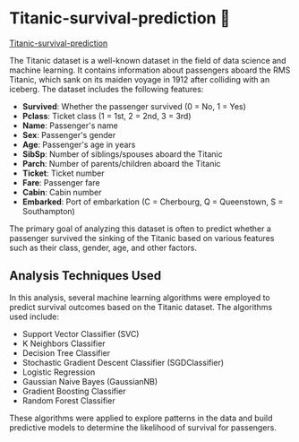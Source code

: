 # Titanic-survival-prediction 🚢

[Titanic-survival-prediction](https://github.com/Abdelrahman-Amen/Titanic-survival-prediction/tree/main)

The Titanic dataset is a well-known dataset in the field of data science and machine learning. It contains information about passengers aboard the RMS Titanic, which sank on its maiden voyage in 1912 after colliding with an iceberg. The dataset includes the following features:

- **Survived**: Whether the passenger survived (0 = No, 1 = Yes)
- **Pclass**: Ticket class (1 = 1st, 2 = 2nd, 3 = 3rd)
- **Name**: Passenger's name
- **Sex**: Passenger's gender
- **Age**: Passenger's age in years
- **SibSp**: Number of siblings/spouses aboard the Titanic
- **Parch**: Number of parents/children aboard the Titanic
- **Ticket**: Ticket number
- **Fare**: Passenger fare
- **Cabin**: Cabin number
- **Embarked**: Port of embarkation (C = Cherbourg, Q = Queenstown, S = Southampton)

The primary goal of analyzing this dataset is often to predict whether a passenger survived the sinking of the Titanic based on various features such as their class, gender, age, and other factors.

## Analysis Techniques Used

In this analysis, several machine learning algorithms were employed to predict survival outcomes based on the Titanic dataset. The algorithms used include:

- Support Vector Classifier (SVC)
- K Neighbors Classifier
- Decision Tree Classifier
- Stochastic Gradient Descent Classifier (SGDClassifier)
- Logistic Regression
- Gaussian Naive Bayes (GaussianNB)
- Gradient Boosting Classifier
- Random Forest Classifier

These algorithms were applied to explore patterns in the data and build predictive models to determine the likelihood of survival for passengers.

